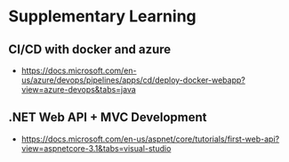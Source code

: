 # Supplementary Learning

## CI/CD with docker and azure
+ https://docs.microsoft.com/en-us/azure/devops/pipelines/apps/cd/deploy-docker-webapp?view=azure-devops&tabs=java


## .NET Web API + MVC Development
+ https://docs.microsoft.com/en-us/aspnet/core/tutorials/first-web-api?view=aspnetcore-3.1&tabs=visual-studio



